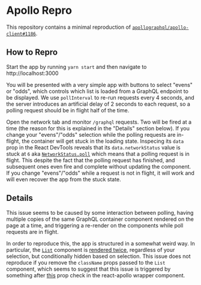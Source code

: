 # Apollo Repro

This repository contains a minimal reproduction of [`apollographql/apollo-client#1186`](https://github.com/apollographql/apollo-client/issues/1186).

## How to Repro

Start the app by running `yarn start` and then navigate to http://localhost:3000

You will be presented with a very simple app with buttons to select "evens" or "odds", which controls which list is loaded from a GraphQL endpoint to be displayed. We use `pollInterval` to re-run requests every 4 seconds, and the server introduces an artificial delay of 2 seconds to each request, so a polling request should be in flight half of the time.

Open the network tab and monitor `/graphql` requests. Two will be fired at a time (the reason for this is explained in the "Details" section below). If you change your "evens"/"odds" selection while the polling requests are in-flight, the container will get stuck in the loading state. Inspecing its `data` prop in the React DevTools reveals that its `data.networkStatus` value is stuck at `6` aka [`NetworkStatus.poll`](https://github.com/apollographql/apollo-client/blob/master/src/queries/networkStatus.ts#L35) which means that a polling request is in flight. This despite the fact that the polling request has finished, and subsequent ones even fire and complete without updating the component. If you change "evens"/"odds" while a request is not in flight, it will work and will even recover the app from the stuck state.

## Details

This issue seems to be caused by some interaction between polling, having multiple copies of the same GraphQL container component rendered on the page at a time, and triggering a re-render on the components while poll requests are in flight.

In order to reproduce this, the app is structured in a somewhat weird way. In particular, the [`List`](https://github.com/dylanscott/apollo-repro/blob/master/src/List.js) component is [rendered twice](https://github.com/dylanscott/apollo-repro/blob/master/src/App.js#L33), regardless of your selection, but conditionally hidden based on selection. This issue does not reproduce if you remove the `className` props passed to the `List` component, which seems to suggest that this issue is triggered by something after [this](https://github.com/apollographql/react-apollo/blob/master/src/graphql.tsx#L222) prop check in the react-apollo wrapper component.